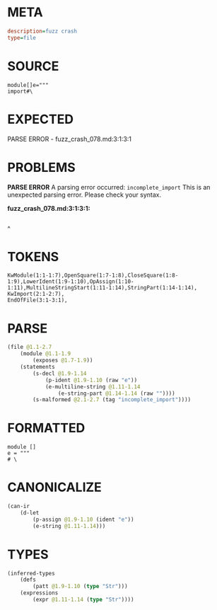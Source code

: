 # META
~~~ini
description=fuzz crash
type=file
~~~
# SOURCE
~~~roc
module[]e="""
import#\
~~~
# EXPECTED
PARSE ERROR - fuzz_crash_078.md:3:1:3:1
# PROBLEMS
**PARSE ERROR**
A parsing error occurred: `incomplete_import`
This is an unexpected parsing error. Please check your syntax.

**fuzz_crash_078.md:3:1:3:1:**
```roc

```
^


# TOKENS
~~~zig
KwModule(1:1-1:7),OpenSquare(1:7-1:8),CloseSquare(1:8-1:9),LowerIdent(1:9-1:10),OpAssign(1:10-1:11),MultilineStringStart(1:11-1:14),StringPart(1:14-1:14),
KwImport(2:1-2:7),
EndOfFile(3:1-3:1),
~~~
# PARSE
~~~clojure
(file @1.1-2.7
	(module @1.1-1.9
		(exposes @1.7-1.9))
	(statements
		(s-decl @1.9-1.14
			(p-ident @1.9-1.10 (raw "e"))
			(e-multiline-string @1.11-1.14
				(e-string-part @1.14-1.14 (raw ""))))
		(s-malformed @2.1-2.7 (tag "incomplete_import"))))
~~~
# FORMATTED
~~~roc
module []
e = """
# \
~~~
# CANONICALIZE
~~~clojure
(can-ir
	(d-let
		(p-assign @1.9-1.10 (ident "e"))
		(e-string @1.11-1.14)))
~~~
# TYPES
~~~clojure
(inferred-types
	(defs
		(patt @1.9-1.10 (type "Str")))
	(expressions
		(expr @1.11-1.14 (type "Str"))))
~~~
